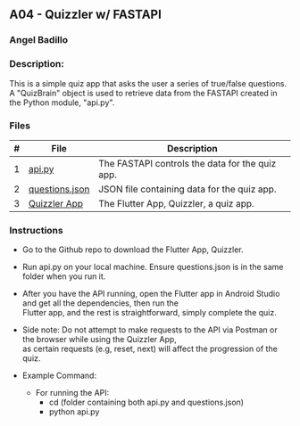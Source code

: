 ## A04 - Quizzler w/ FASTAPI
### Angel Badillo
### Description:

This is a simple quiz app that asks the user a series of true/false questions.
A "QuizBrain" object is used to retrieve data from the FASTAPI created in the Python module, "api.py".


### Files

|   #   | File                            | Description              |
| :---: | ------------------------------- | ------------------------ |
|   1   | [api.py](api.py)                | The FASTAPI controls the data for the quiz app.|
|   2   | [questions.json](questions.json) | JSON file containing data for the quiz app.     |
|   3   | [Quizzler App](.)  | The Flutter App, Quizzler, a quiz app. |


### Instructions

- Go to the Github repo to download the Flutter App, Quizzler.
- Run api.py on your local machine. Ensure questions.json is
in the same folder when you run it. 
- After you have the API running, open the Flutter app in Android Studio and get all the dependencies, then run the <br>
Flutter app, and the rest is straightforward, simply complete the quiz.
- Side note: Do not attempt to make requests to the API via Postman or the browser while using the Quizzler App, <br>
as certain requests (e.g, reset, next) will affect the progression of the quiz.

- Example Command:
  - For running the API:
      - cd (folder containing both api.py and questions.json)
      - python api.py